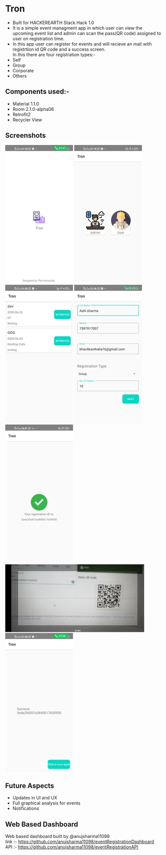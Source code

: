 # Tron
* Built for HACKEREARTH Stack Hack 1.0
* It is a simple event managment app in which user can view the upcoming event list and admin can scan the pass(QR code) assigned to user on registration time.
* In this app user can register for events and will recieve an mail with registrtion id QR code and a success screen.</br> 
In this there are four registration types:-
* Self
* Group
* Corporate
* Others

## Components used:-
* Material 1.1.0
* Room 2.1.0-alpha06
* Retrofit2
* Recycler View

## Screenshots
![Splash Screen](https://raw.githubusercontent.com/Bhavit1008/Tron/master/Screenshot/splash%20screen.jpg)
![Main Screen](https://raw.githubusercontent.com/Bhavit1008/Tron/master/Screenshot/main%20screen.jpg)
![Event List](https://raw.githubusercontent.com/Bhavit1008/Tron/master/Screenshot/event%20list.jpg)
![Event Registration](https://raw.githubusercontent.com/Bhavit1008/Tron/master/Screenshot/event%20registration.jpg)
![Success Screen](https://raw.githubusercontent.com/Bhavit1008/Tron/master/Screenshot/success.jpg)
![QRScanner](https://raw.githubusercontent.com/Bhavit1008/Tron/master/Screenshot/qrScanner.jpg)
![QRResult](https://raw.githubusercontent.com/Bhavit1008/Tron/master/Screenshot/qrResult.jpg)

## Future Aspects
* Updates in UI and UX
* Full graphical analysis for events
* Notifications

## Web Based Dashboard 
Web based dashboard built by @anujsharma11098</br>
link :- https://github.com/anujsharma11098/eventRegistrationDashboard </br>
API :- https://github.com/anujsharma11098/eventRegistrationAPI
